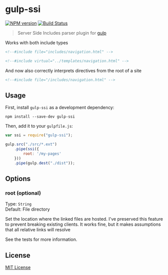 # gulp-ssi
[![NPM version][npm-image]][npm-url] [![Build Status][travis-image]][travis-url]

> Server Side Includes parser plugin for [gulp](https://github.com/wearefractal/gulp)

Works with both include types

```html
<!--#include file="includes/navigation.html" -->
```

```html
<!--#include virtual="../templates/navigation.html" -->
```

And now also correctly interprets directives from the root of a site 

```html
<!--#include file="/includes/navigation.html" -->
```

## Usage

First, install `gulp-ssi` as a development dependency:

```shell
npm install --save-dev gulp-ssi
```

Then, add it to your `gulpfile.js`:

```javascript
var ssi = require("gulp-ssi");

gulp.src("./src/*.ext")
	.pipe(ssi({
		root: '/my-pages'
	}))
	.pipe(gulp.dest("./dist"));
```

## Options

### root (optional)
Type: `String`  
Default: File directory

Set the location where the linked files are hosted. I've preserved this feature to prevent breaking existing clients. It works fine, but it makes assumptions that all relative links will resolve 

See the tests for more information.

## License

[MIT License](http://en.wikipedia.org/wiki/MIT_License)

[npm-url]: https://npmjs.org/package/gulp-ssi
[npm-image]: https://badge.fury.io/js/gulp-ssi.png

[travis-url]: http://travis-ci.org/rmoskal/gulp-ssi
[travis-image]: https://secure.travis-ci.org/rmoskal/gulp-ssi.png?branch=master
